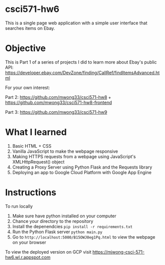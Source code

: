 # csci571-hw6
This is a single page web application with a simple user interface that searches items on Ebay.

# Objective
This is Part 1 of a series of projects I did to learn more about Ebay's public API: https://developer.ebay.com/DevZone/finding/CallRef/findItemsAdvanced.html

For your own interest:

Part 2: https://github.com/mwong33/csci571-hw8 + https://github.com/mwong33/csci571-hw8-frontend

Part 3: https://github.com/mwong33/csci571-hw9

# What I learned
1. Basic HTML + CSS
2. Vanilla JavaScript to make the webpage responsive
3. Making HTTPS requests from a webpage using JavaScript's XMLHttpRequest() object
4. Creating a Proxy Server using Python Flask and the Requests library
5. Deploying an app to Google Cloud Platform with Google App Engine

# Instructions
To run locally

1. Make sure have python installed on your computer
2. Chance your directory to the repository
3. Install the depenendcies `pip install -r requirements.txt`
4. Run the Python Flask server `python main.py`
5. Go to `http://localhost:5000/B15OWJ0eg1Pq.html` to view the webpage on your browser

To view the deployed version on GCP visit https://mjwong-csci-571-hw6.wl.r.appspot.com
